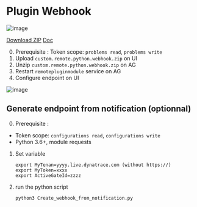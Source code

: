 # Plugin Webhook
![image](https://user-images.githubusercontent.com/40337213/223125054-62b49f14-5f77-4f82-ae98-95d37b2605ba.png)

[Download ZIP](https://github.com/JLLormeau/plugin_webhook/raw/main/custom.remote.python.webhook.zip)
[Doc](https://github.com/JLLormeau/plugin_webhook/blob/main/Dynatrace_PluginWebhook.pdf)

0) Prerequisite : Token scope: `problems read`, `problems write`
1) Upload `custom.remote.python.webhook.zip` on UI
3) Unzip  `custom.remote.python.webhook.zip` on AG 
4) Restart `remotepluginmodule` service on AG
5) Configure endpoint on UI 


![image](https://user-images.githubusercontent.com/40337213/223127129-6727168e-7c1a-470b-9aac-e15f647d5510.png)

## Generate endpoint from notification (optionnal)

0) Prerequisite : 
- Token scope: `configurations read`, `configurations write`
- Python 3.6+, module requests

1) Set variable 

       export MyTenan=yyyy.live.dynatrace.com (without https://)
       export MyToken=xxxx
       export ActiveGateId=zzzz
       
2) run the python script 

       python3 Create_webhook_from_notification.py 
